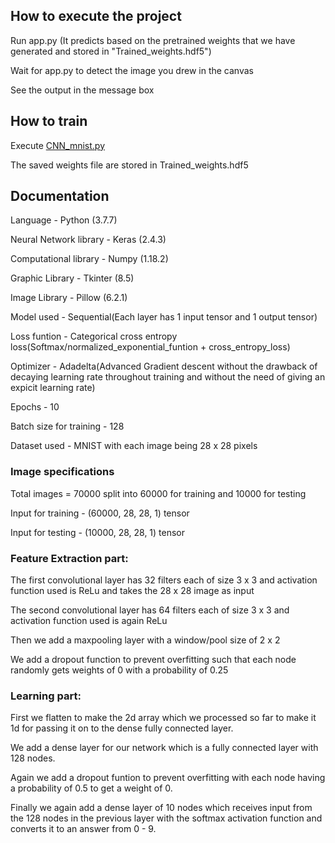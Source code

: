 ## How to execute the project
Run app.py (It predicts based on the pretrained weights that we have generated and stored in "Trained_weights.hdf5")

Wait for app.py to detect the image you drew in the canvas

See the output in the message box

## How to train
Execute [CNN_mnist.py](CNN_mnist.py)

The saved weights file are stored in Trained_weights.hdf5

## Documentation
Language - Python (3.7.7)

Neural Network library - Keras (2.4.3)

Computational library - Numpy (1.18.2)

Graphic Library - Tkinter (8.5)

Image Library - Pillow (6.2.1)

Model used - Sequential(Each layer has 1 input tensor and 1 output tensor)

Loss funtion - Categorical cross entropy loss(Softmax/normalized_exponential_funtion + cross_entropy_loss)

Optimizer - Adadelta(Advanced Gradient descent without the drawback of decaying learning rate throughout training and without the need of giving an expicit learning rate)

Epochs - 10

Batch size for training - 128

Dataset used - MNIST with each image being 28 x 28 pixels

### Image specifications

Total images = 70000 split into 60000 for training and 10000 for testing

Input for training - (60000, 28, 28, 1) tensor

Input for testing - (10000, 28, 28, 1) tensor

### Feature Extraction part:

The first convolutional layer has 32 filters each of size 3 x 3
and activation function used is ReLu and takes the 28 x 28 image as input

The second convolutional layer has 64 filters each of size 3 x 3 and activation function used is again ReLu

Then we add a maxpooling layer with a window/pool size of 2 x 2

We add a dropout function to prevent overfitting such that each node randomly gets weights of 0 with a probability of 0.25

### Learning part:

First we flatten to make the 2d array which we processed so far to make it 1d for passing it on to the dense fully connected layer.

We add a dense layer for our network which is a fully connected layer with 128 nodes.

Again we add a dropout funtion to prevent overfitting with each node having a probability of 0.5 to get a weight of 0.

Finally we again add a dense layer of 10 nodes which receives input from the 128 nodes in the previous layer with the softmax activation function and converts it to an answer from 0 - 9.













